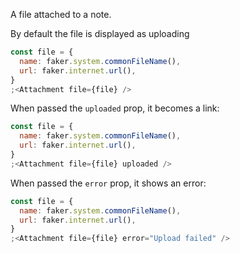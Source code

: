 A file attached to a note.

By default the file is displayed as uploading

```js
const file = {
  name: faker.system.commonFileName(),
  url: faker.internet.url(),
}
;<Attachment file={file} />
```

When passed the `uploaded` prop, it becomes a link:

```js
const file = {
  name: faker.system.commonFileName(),
  url: faker.internet.url(),
}
;<Attachment file={file} uploaded />
```

When passed the `error` prop, it shows an error:

```js
const file = {
  name: faker.system.commonFileName(),
  url: faker.internet.url(),
}
;<Attachment file={file} error="Upload failed" />
```
